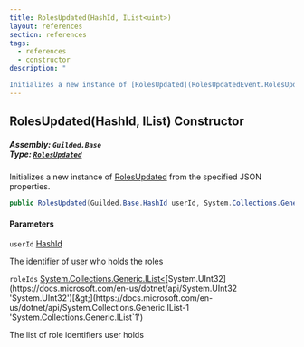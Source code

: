 ```yaml
---
title: RolesUpdated(HashId, IList<uint>)
layout: references
section: references
tags:
  - references
  - constructor
description: "

Initializes a new instance of [RolesUpdated](RolesUpdatedEvent.RolesUpdated 'Guilded.Base.Events.RolesUpdatedEvent.RolesUpdated') from the specified JSON properties."
---
```


## RolesUpdated(HashId, IList<uint>) Constructor
##### **Assembly:** `Guilded.Base`<br/>**Type:** [`RolesUpdated`](RolesUpdatedEvent.RolesUpdated 'Guilded.Base.Events.RolesUpdatedEvent.RolesUpdated')

Initializes a new instance of [RolesUpdated](RolesUpdatedEvent.RolesUpdated 'Guilded.Base.Events.RolesUpdatedEvent.RolesUpdated') from the specified JSON properties.

```csharp
public RolesUpdated(Guilded.Base.HashId userId, System.Collections.Generic.IList<uint> roleIds);
```
#### Parameters

<a name='Guilded.Base.Events.RolesUpdatedEvent.RolesUpdated.RolesUpdated(Guilded.Base.HashId,System.Collections.Generic.IList_uint_).userId'></a>

`userId` [HashId](HashId 'Guilded.Base.HashId')

The identifier of [user](User 'Guilded.Base.Users.User') who holds the roles

<a name='Guilded.Base.Events.RolesUpdatedEvent.RolesUpdated.RolesUpdated(Guilded.Base.HashId,System.Collections.Generic.IList_uint_).roleIds'></a>

`roleIds` [System.Collections.Generic.IList&lt;](https://docs.microsoft.com/en-us/dotnet/api/System.Collections.Generic.IList-1 'System.Collections.Generic.IList`1')[System.UInt32](https://docs.microsoft.com/en-us/dotnet/api/System.UInt32 'System.UInt32')[&gt;](https://docs.microsoft.com/en-us/dotnet/api/System.Collections.Generic.IList-1 'System.Collections.Generic.IList`1')

The list of role identifiers user holds